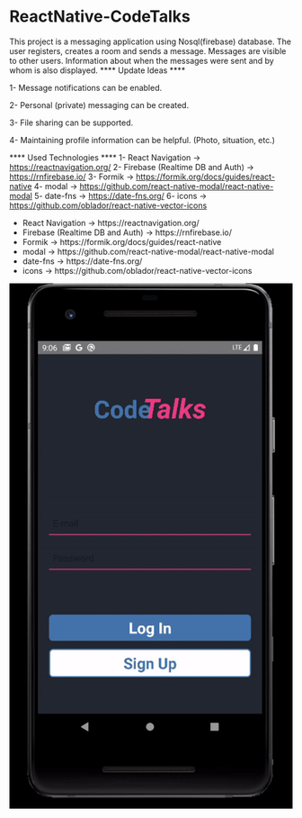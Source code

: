 # ReactNative-CodeTalks
This project is a messaging application using Nosql(firebase) database. The user registers, creates a room and sends a message. Messages are visible to other users. Information about when the messages were sent and by whom is also displayed.
**** Update Ideas ****
<p> 1- Message notifications can be enabled. </p>
<p> 2- Personal (private) messaging can be created. </p>
<p> 3- File sharing can be supported. </p>
<p> 4- Maintaining profile information can be helpful. (Photo, situation, etc.) </p>

**** Used Technologies ****
1- React Navigation -> https://reactnavigation.org/ 
2- Firebase (Realtime DB and Auth) -> https://rnfirebase.io/
3- Formik -> https://formik.org/docs/guides/react-native
4- modal -> https://github.com/react-native-modal/react-native-modal
5- date-fns -> https://date-fns.org/
6- icons -> https://github.com/oblador/react-native-vector-icons
<ul>
  <li> React Navigation -> https://reactnavigation.org/  </li>
  <li> Firebase (Realtime DB and Auth) -> https://rnfirebase.io/  </li>
  <li> Formik -> https://formik.org/docs/guides/react-native  </li>
  <li> modal -> https://github.com/react-native-modal/react-native-modal  </li>
  <li> date-fns -> https://date-fns.org/  </li>
  <li> icons -> https://github.com/oblador/react-native-vector-icons  </li>
</ul>

![gif](https://github.com/abdullah-altunkaynak/ReactNative-CodeTalks/blob/main/codetalksgif.gif)
